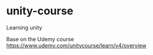 # unity-course
Learning unity

Base on the Udemy course https://www.udemy.com/unitycourse/learn/v4/overview
